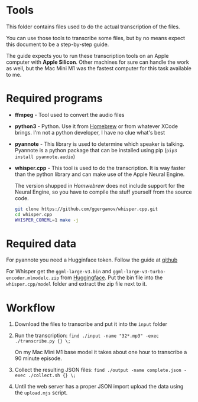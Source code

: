 # Tools

This folder contains files used to do the actual transcription of the files.

You can use those tools to transcribe some files, but by no means expect this
document to be a step-by-step guide.

The guide expects you to run these transcription tools on an Apple computer
with **Apple Silicon**. Other machines for sure can handle the work as well,
but the Mac Mini M1 was the fastest computer for this task available to me.

# Required programs

* **ffmpeg** - Tool used to convert the audio files
* **python3** - Python. Use it from [Homebrew](brew.sh) or from whatever
  XCode brings. I'm not a python developer, I have no clue what's best
* **pyannote** - This library is used to determine which speaker is talking.
  Pyannote is a python package that can be installed using pip
  (`pip3 install pyannote.audio`)
* **whisper.cpp** - This tool is used to do the transcription. It is way
  faster than the python library and can make use of the Apple Neural Engine.

  The version shupped in *Homwebrew* does not include support for the Neural
  Engine, so you have to compile the stuff yourself from the source code.

  ```sh
  git clone https://github.com/ggerganov/whisper.cpp.git
  cd whisper.cpp
  WHISPER_COREML=1 make -j
  ```

# Required data

For pyannote you need a Hugginface token. Follow the guide at
[github](https://github.com/pyannote/pyannote-audio?tab=readme-ov-file#tldr)

For Whisper get the `ggml-large-v3.bin` and
`ggml-large-v3-turbo-encoder.mlmodelc.zip` from
[Huggingface](https://huggingface.co/ggerganov/whisper.cpp/tree/main).
Put the bin file into the `whisper.cpp/model` folder and extract the
zip file next to it.

# Workflow

1. Download the files to transcribe and put it into the `input` folder
1. Run the transcription:
   `find ./input -name "32*.mp3" -exec ./transcribe.py {} \;`

   On my Mac Mini M1 base model it takes about one hour to transcribe
   a 90 minute episode.
1. Collect the resulting JSON files:
   `find ./output -name complete.json -exec ./collect.sh {} \;`
1. Until the web server has a proper JSON import upload the data using the
   `upload.mjs` script.
